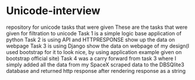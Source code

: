 # Unicode-interview
repository for unicode tasks that were given
These are the tasks that were given for filtration to unicode
Task 1 is a simple logic base application of python
Task 2 is using API and HTTPRESPONSE show up the data on webpage
Task 3 is using Django show the data on webpage of my design(I used bootstrap for it to look nice, by using application example given on bootstrap official site)
Task 4 was a carry forward from task 3 where I simply added all the data from my SpaceX scraped data to the DBSQlite3 database and returned http response after rendering response as a string
